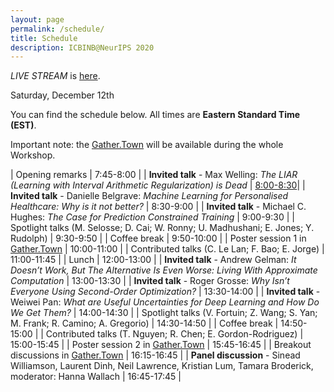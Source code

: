 ```yaml
---
layout: page
permalink: /schedule/
title: Schedule
description: ICBINB@NeurIPS 2020
---
```


*LIVE STREAM* is [here](https://neurips.cc/virtual/2020/protected/workshop_16124.html).

<!-- # NeurIPS 2020 "I Can't Believe It's Not Better!" (ICBINB) Workshop Schedule -->
Saturday, December 12th
<!-- Times are listed in Eastern Daylight Time -->

<!--This workshop proposal is unique in its emphasis on the gap between theory and empirical results, and its goal to share methodological best practices in a community-building setting. Its focus on the probabilistic ML community will gather researchers that speak the same language and are able to combine knowledge in a modular way. This will allow for productive methodological feedback, targeted discussions, and constructive critiques through, e.g., poster and breakout sessions.-->

You can find the schedule below. All times are **Eastern Standard Time (EST)**.

Important note: the [Gather.Town](https://neurips.gather.town/app/5163xhrHdSWrUZsG/ICBINB) will be available during the whole Workshop.

| Opening remarks                    | 7:45-8:00 |
| **Invited talk** - Max Welling: *The LIAR (Learning with Interval Arithmetic Regularization) is Dead*         | [8:00-8:30](https://www.starts-at.com/event/2835043211)|
| **Invited talk** - Danielle Belgrave: *Machine Learning for Personalised Healthcare: Why is it not better?*  | 8:30-9:00 |
| **Invited talk** - Michael C. Hughes: *The Case for Prediction Constrained Training*         | 9:00-9:30 |
| Spotlight talks (M. Selosse; D. Cai; W. Ronny; U. Madhushani; E. Jones; Y. Rudolph)                       | 9:30-9:50 |
| Coffee break                          | 9:50-10:00 |
| Poster session 1 in [Gather.Town](https://neurips.gather.town/app/5163xhrHdSWrUZsG/ICBINB)                         | 10:00-11:00 |
| Contributed talks (C. Le Lan; F. Bao; E. Jorge)                          | 11:00-11:45 |
| Lunch                          | 12:00-13:00 |
| **Invited talk** - Andrew Gelman: *It Doesn’t Work, But The Alternative Is Even Worse: Living With Approximate Computation* | 13:00-13:30 |
| **Invited talk** - Roger Grosse: *Why Isn’t Everyone Using Second-Order Optimization?* | 13:30-14:00 |
| **Invited talk** - Weiwei Pan: *What are Useful Uncertainties for Deep Learning and How Do We Get Them?* | 14:00-14:30 |
| Spotlight talks (V. Fortuin; Z. Wang; S. Yan; M. Frank; R. Camino; A. Gregorio)                       | 14:30-14:50 |
| Coffee break                          | 14:50-15:00 |
| Contributed talks (T. Nguyen; R. Chen; E. Gordon-Rodriguez)       | 15:00-15:45 |
| Poster session 2 in [Gather.Town](https://neurips.gather.town/app/5163xhrHdSWrUZsG/ICBINB)                    | 15:45-16:45 |
| Breakout discussions in [Gather.Town](https://neurips.gather.town/app/5163xhrHdSWrUZsG/ICBINB)                 | 16:15-16:45 |
| **Panel discussion** - Sinead Williamson, Laurent Dinh, Neil Lawrence, Kristian Lum, Tamara Broderick, moderator: Hanna Wallach                      | 16:45-17:45 |
